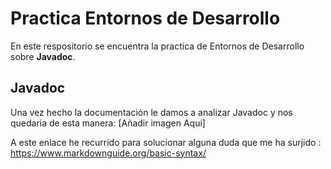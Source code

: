 # Practica Entornos de Desarrollo

En este respositorio se encuentra la practica de  Entornos de Desarrollo sobre     **Javadoc**. 
## Javadoc
Una vez hecho la documentación le damos a analizar Javadoc y nos quedaria de esta manera:
[Añadir imagen Aqui]
  

A este enlace he recurrido para solucionar alguna duda que me ha surjido : https://www.markdownguide.org/basic-syntax/
